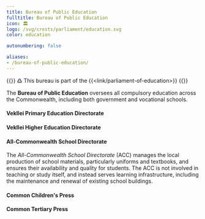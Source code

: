 ```yaml
---
title: Bureau of Public Education
fulltitle: Bureau of Public Education
icon: 🏛️
logo: /svg/crests/parliament/education.svg
color: education

autonumbering: false

aliases:
- /bureau-of-public-education/
---
```

{{<note>}}
߷ This bureau is part of the {{<link/parliament-of-education>}}
{{</note>}}

The <span class="fi fi-min-education fis"></span> **Bureau of Public Education** oversees all compulsory education across the Commonwealth, including both government and vocational schools.

#### Vekllei Primary Education Directorate

#### Vekllei Higher Education Directorate

#### All-Commonwealth School Directorate

The *All-Commonwealth School Directorate* (ACC) manages the local production of school materials, particularly uniforms and textbooks, and ensures their availability and quality for students. The ACC is not involved in teaching or study itself, and instead serves learning infrastructure, including the maintenance and renewal of existing school buildings.

#### Common Children's Press

#### Common Tertiary Press
